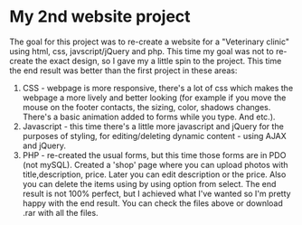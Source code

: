 # My 2nd website project
The goal for this project was to re-create a website for a "Veterinary clinic" using html, css, javscript/jQuery and php. This time my goal was not to re-create the exact design, so I gave my a little spin to the project. This time the end result was better than the first project in these areas: 
1) CSS - webpage is more responsive, there's a lot of css which makes the webpage a more lively and better looking (for example if you move the mouse on the footer contacts, the sizing, color, shadows changes. There's a basic animation added to forms while you type. And etc.).
2) Javascript - this time there's a little more javascript and jQuery for the purposes of styling, for editing/deleting dynamic content - using AJAX and jQuery.
3) PHP - re-created the usual forms, but this time those forms are in PDO (not mySQL). Created a 'shop' page where you can upload photos with title,description, price. Later you can edit description or the price. Also you can delete the items using by using option from select. 
The end result is not 100% perfect, but I achieved what I've wanted so I'm pretty happy with the end result. 
You can check the files above or download .rar with all the files.
